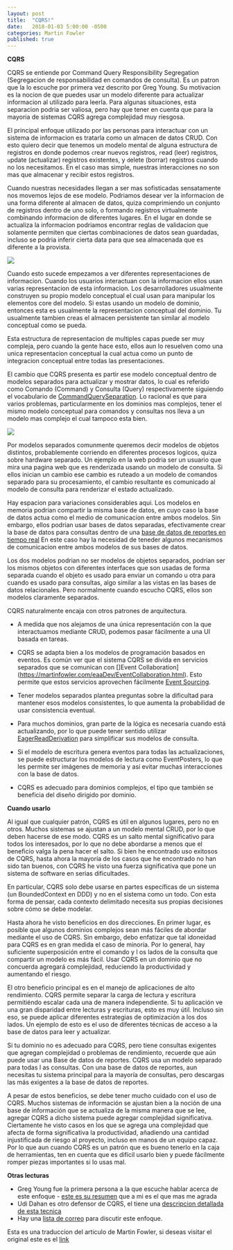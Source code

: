 ```yaml
---
layout: post
title:  "CQRS!"
date:   2018-01-03 5:00:00 -0500
categories: Martin Fowler
published: true
---
```

**CQRS**

CQRS se entiende por Command Query Responsibility Segregation (Segregacion de responsabilidad en comandos de consulta).
Es un patron que la lo escuche por primera vez descrito por Greg Young. 
Su motivacion es la nocion de que puedes usar un modelo diferente para actualizar informacion al utilizado para leerla.
Para algunas situaciones, esta separacion podria ser valiosa, pero hay que tener en cuenta que para la mayoria de sistemas
CQRS agrega complejidad muy riesgosa.

El principal enfoque utilizado por las personas para interactuar con un sistema de informacion
es tratarla como un almacen de datos CRUD. Con esto quiero decir que tenemos un modelo mental de alguna 
estructura de registros en donde podemos `c`rear nuevos registros, `r`ead (leer) registros, `u`pdate (actualizar) registros existentes,
y `d`elete (borrar) registros cuando no los necesitamos. En el caso mas simple, nuestras
interacciones no son mas que almacenar y recibir estos registros.

Cuando nuestras necesidades llegan a ser mas sofisticadas sensatamente nos movemos
lejos de ese modelo. Podriamos desear ver la informacion de una forma diferente al 
almacen de datos, quiza comprimiendo un conjunto de registros dentro de uno solo, o
formando registros virtualmente combinando informacion de diferentes lugares. En
el lugar en donde se actualiza la informacion podriamos encontrar reglas de validacion
que solamente permiten que ciertas combinaciones de datos sean guardadas,  incluso
se podria inferir cierta data para que sea almacenada que es diferente a la provista.

<img src="https://martinfowler.com/bliki/images/cqrs/single-model.png"/>

Cuando esto sucede empezamos a ver diferentes representaciones de informacion. Cuando los usuarios
interactuan con la informacion ellos usan varias representacion de esta informacion.
Los desarrolladores usualmente construyen su propio modelo conceptual el cual usan
para manipular los elementos core del modelo. Si estas usando un modelo de dominio,
entonces esta es usualmente la representacion conceptual del dominio. Tu usualmente
tambien creas el almacen persistente tan similar al modelo conceptual como se pueda.

Esta estructura de representacion de multiples capas puede ser muy compleja, pero cuando
la gente hace esto, ellos aun lo resuelven como una unica representacion conceptual
la cual actua como un punto de integracion conceptual entre todas las presentaciones.

El cambio que CQRS presenta es partir ese modelo conceptual dentro de modelos separados
para actualizar y mostrar datos, lo cual es referido como Comando (Command) y Consulta (Query)
respectivamente siguiendo el vocabulario de [CommandQuerySeparation](https://martinfowler.com/bliki/CommandQuerySeparation.html).
Lo racional es que para varios problemas, particularmente en los dominios mas complejos,
tener el mismo modelo conceptual para comandos y consultas nos lleva a un modelo mas
complejo el cual tampoco esta bien.

<img src="https://martinfowler.com/bliki/images/cqrs/cqrs.png"/>

Por modelos separados comunmente queremos decir modelos de objetos distintos,
probablemente corriendo en diferentes procesos logicos, quiza sobre 
hardware separado.
Un ejemplo en la web podria ser un usuario que mira una pagina web que es
renderizada usando un modelo de consulta. Si ellos inician un cambio ese cambio
es ruteado a un modelo de comandos separado para su procesamiento, el cambio
resultante es comunicado al modelo de consulta para renderizar el estado actualizado.

Hay espacion para variaciones considerables aqui. Los modelos en memoria
podrian compartir la misma base de datos, en cuyo caso la base de datos actua
como el medio de comunicacion entre ambos modelos. Sin embargo, ellos podrian
usar bases de datos separadas, efectivamente crear la base de datos para consultas
dentro de una [base de datos de reportes en tiempo real](https://martinfowler.com/bliki/ReportingDatabase.html)
En este caso hay la necesidad de teneder algunos mecanismos de comunicacion 
entre ambos modelos de sus bases de datos.

Los dos modelos podrian no ser modelos de objetos separados, 
podrian ser los mismos objetos con diferentes interfaces que son usadas
de forma separada cuando el objeto es usado para enviar un comando u otra para
cuando es usado para consultas, algo similar a las vistas en las bases
de datos relacionales. Pero normalmente cuando escucho CQRS, ellos son modelos claramente separados.

CQRS naturalmente encaja con otros patrones de arquitectura.

- A medida que nos alejamos de una única representación 
con la que interactuamos mediante CRUD, 
podemos pasar fácilmente a una UI basada en tareas.

- CQRS se adapta bien a los modelos de programación basados en eventos. 
Es común ver que el sistema CQRS se divida en servicios separados 
que se comunican con []Event Collaboration](https://martinfowler.com/eaaDev/EventCollaboration.html). 
Esto permite que estos servicios aprovechen fácilmente [Event Sourcing](https://martinfowler.com/eaaDev/EventSourcing.html).

- Tener modelos separados plantea preguntas sobre la dificultad para mantener 
esos modelos consistentes, lo que aumenta la probabilidad de usar 
consistencia eventual.

- Para muchos dominios, gran parte de la lógica es necesaria 
cuando está actualizando, por lo que puede tener sentido 
utilizar [EagerReadDerivation](https://martinfowler.com/bliki/EagerReadDerivation.html) para simplificar sus modelos de consulta.

- Si el modelo de escritura genera eventos para todas las actualizaciones, 
se puede estructurar los modelos de lectura como EventPosters, 
lo que les permite ser imágenes de memoria y así evitar muchas 
interacciones con la base de datos.

- CQRS es adecuado para dominios complejos, 
el tipo que también se beneficia del diseño dirigido por dominio.

**Cuando usarlo**

Al igual que cualquier patrón, CQRS es útil en algunos lugares, 
pero no en otros. Muchos sistemas se ajustan a un modelo mental CRUD, 
por lo que deben hacerse de ese modo. 
CQRS es un salto mental significativo para todos los interesados, 
por lo que no debe abordarse a menos que el beneficio valga la pena hacer el salto. 
Si bien he encontrado uso exitosos de CQRS, 
hasta ahora la mayoría de los casos que he encontrado no han sido tan buenos, 
con CQRS  he visto una fuerza significativa que pone un sistema 
de software en serias dificultades.

En particular, CQRS solo debe usarse en partes específicas de un sistema 
(un BoundedContext en DDD) y no en el sistema como un todo. 
Con esta forma de pensar, cada contexto delimitado 
necesita sus propias decisiones sobre cómo se debe modelar.

Hasta ahora he visto beneficios en dos direcciones. 
En primer lugar, es posible que algunos dominios complejos 
sean más fáciles de abordar mediante el uso de CQRS. 
Sin embargo, debo enfatizar que tal idoneidad para CQRS es en gran 
medida el caso de minoría. 
Por lo general, hay suficiente superposición entre el comando y l
os lados de la consulta que compartir un modelo es más fácil. 
Usar CQRS en un dominio que no concuerda agregará complejidad, 
reduciendo la productividad y aumentando el riesgo.


El otro beneficio principal es en el manejo de aplicaciones de alto rendimiento.
CQRS permite separar la carga de lectura y escritura 
permitiéndo escalar cada una de manera independiente. 
Si tu aplicación ve una gran disparidad entre lecturas y escrituras, 
esto es muy útil. Incluso sin eso, 
se puede aplicar diferentes estrategias de optimización a los dos lados. 
Un ejemplo de esto es el uso de diferentes técnicas de acceso a la 
base de datos para leer y actualizar.


Si tu dominio no es adecuado para CQRS, 
pero tiene consultas exigentes que agregan complejidad o 
problemas de rendimiento, recuerde que aún puede usar una 
Base de datos de reportes. CQRS usa un modelo separado para todas l
as consultas. Con una base de datos de reportes, 
aun necesitas tu sistema principal para la mayoría de consultas, 
pero descargas las más exigentes a la base de datos de reportes.

A pesar de estos beneficios, se debe tener mucho cuidado con el uso de CQRS. 
Muchos sistemas de información se ajustan bien a la noción 
de una base de información que se actualiza de la misma manera que se lee, 
agregar CQRS a dicho sistema puede agregar complejidad significativa. 
Ciertamente he visto casos en los que se agrega una complejidad
que afecta de forma significativa la productividad, 
añadiendo una cantidad injustificada de riesgo al proyecto, 
incluso en manos de un equipo capaz. Por lo que aun cuando 
CQRS es un patrón que es bueno tenerlo en la caja de herramientas, 
ten en cuenta que es difícil usarlo bien 
y puede fácilmente romper piezas importantes si lo usas mal.


**Otras lecturas**
- Greg Young fue la primera persona a la que escuche hablar acerca de este enfoque - [este es su resumen](http://codebetter.com/gregyoung/2010/02/16/cqrs-task-based-uis-event-sourcing-agh/) que a mi es el que mas me agrada
- Udi Dahan es otro defensor de CQRS, el tiene una [descripcion detallada de esta tecnica](http://udidahan.com/2009/12/09/clarified-cqrs/)
- Hay una [lista de correo](https://groups.google.com/forum/#!forum/dddcqrs) para discutir este enfoque.

Esta es una traduccion del articulo de Martin Fowler, si deseas visitar el original este es el [link](https://martinfowler.com/bliki/CQRS.html)